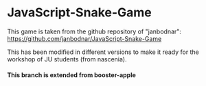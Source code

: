 # JavaScript-Snake-Game

This game is taken from the github repository of "janbodnar": https://github.com/janbodnar/JavaScript-Snake-Game

This has been modified in different versions to make it ready for the workshop of JU students (from nascenia).

#### This branch is extended from booster-apple